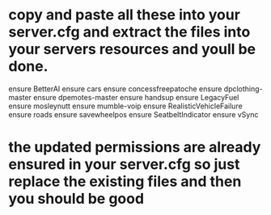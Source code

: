 # copy and paste all these into your server.cfg and extract the files into your servers resources and youll be done.

ensure BetterAI
ensure cars
ensure concessfreepatoche
ensure dpclothing-master
ensure dpemotes-master
ensure handsup
ensure LegacyFuel
ensure mosleynutt
ensure mumble-voip
ensure RealisticVehicleFailure
ensure roads
ensure savewheelpos
ensure SeatbeltIndicator
ensure vSync

# the updated permissions are already ensured in your server.cfg so just replace the existing files and then you should be good
